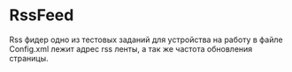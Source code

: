 # RssFeed
Rss фидер одно из тестовых заданий для устройства на работу в файле Config.xml лежит адрес rss ленты, а так же частота обновления страницы.
